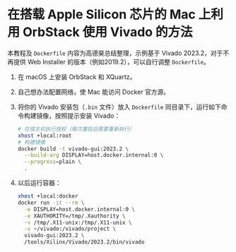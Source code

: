 # 在搭载 Apple Silicon 芯片的 Mac 上利用 OrbStack 使用 Vivado 的方法

本教程及 `Dockerfile` 内容为高德昊总结整理，示例基于 Vivado 2023.2，对于不再提供 Web Installer 的版本（例如2019.2），可以自行调整 `Dockerfile`。

1. 在 macOS 上安装 OrbStack 和 XQuartz。

2. 自己想办法配置网络，使 Mac 能访问 Docker 官方源。

3. 将你的 Vivado 安装包（`.bin` 文件）放入 `Dockerfile` 同目录下，运行如下命令构建镜像，按照提示安装 Vivado：

   ```zsh
   # 在宿主机执行授权（每次重启后需要重新执行）
   xhost +local:root
   # 构建镜像
   docker build -t vivado-gui:2023.2 \
     --build-arg DISPLAY=host.docker.internal:0 \
     --progress=plain \
     .
   ```
   
3. 以后运行容器：

   ```zsh
   xhost +local:docker
   docker run -it --rm \
     -e DISPLAY=host.docker.internal:0 \
     -e XAUTHORITY=/tmp/.Xauthority \
     -v /tmp/.X11-unix:/tmp/.X11-unix \
     -v ~/vivado:/vivado/project \
     vivado-gui:2023.2 \
     /tools/Xilinx/Vivado/2023.2/bin/vivado
   ```
   
   

